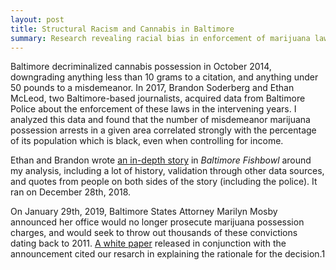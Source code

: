 ```yaml
---
layout: post
title: Structural Racism and Cannabis in Baltimore
summary: Research revealing racial bias in enforcement of marijuana laws by Baltimore PD leads to policy changes.
--- 
```


Baltimore decriminalized cannabis possession in October 2014, downgrading anything less than 10 grams to a citation, and anything under 50 pounds to a misdemeanor. In 2017, Brandon Soderberg and Ethan McLeod, two Baltimore-based journalists, acquired data from Baltimore Police about the enforcement of these laws in the intervening years. I analyzed this data and found that the number of misdemeanor marijuana possession arrests in a given area correlated strongly with the percentage of its population which is black, even when controlling for income.

Ethan and Brandon wrote [an in-depth story](https://baltimorefishbowl.com/stories/structural-racism-and-cannabis-black-baltimoreans-still-disproportionately-arrested-for-weed-after-decriminalization/) in _Baltimore Fishbowl_ around my analysis, including a lot of history, validation through other data sources, and quotes from people on both sides of the story (including the police). It ran on December 28th, 2018.

On January 29th, 2019, Baltimore States Attorney Marilyn Mosby announced her office would no longer prosecute marijuana possession charges, and would seek to throw out thousands of these convictions dating back to 2011. [A white paper](https://www.stattorney.org/images/MARIJUANA_WHITE_PAPER_FINAL.pdf) released in conjunction with the announcement cited our resarch in explaining the rationale for the decision.1
